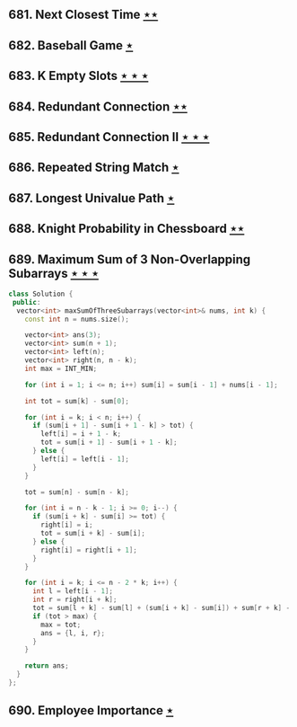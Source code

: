 ## 681. Next Closest Time [$\star\star$](https://leetcode.com/problems/next-closest-time)

## 682. Baseball Game [$\star$](https://leetcode.com/problems/baseball-game)

## 683. K Empty Slots [$\star\star\star$](https://leetcode.com/problems/k-empty-slots)

## 684. Redundant Connection [$\star\star$](https://leetcode.com/problems/redundant-connection)

## 685. Redundant Connection II [$\star\star\star$](https://leetcode.com/problems/redundant-connection-ii)

## 686. Repeated String Match [$\star$](https://leetcode.com/problems/repeated-string-match)

## 687. Longest Univalue Path [$\star$](https://leetcode.com/problems/longest-univalue-path)

## 688. Knight Probability in Chessboard [$\star\star$](https://leetcode.com/problems/knight-probability-in-chessboard)

## 689. Maximum Sum of 3 Non-Overlapping Subarrays [$\star\star\star$](https://leetcode.com/problems/maximum-sum-of-3-non-overlapping-subarrays)

```cpp
class Solution {
 public:
  vector<int> maxSumOfThreeSubarrays(vector<int>& nums, int k) {
    const int n = nums.size();

    vector<int> ans(3);
    vector<int> sum(n + 1);
    vector<int> left(n);
    vector<int> right(n, n - k);
    int max = INT_MIN;

    for (int i = 1; i <= n; i++) sum[i] = sum[i - 1] + nums[i - 1];

    int tot = sum[k] - sum[0];

    for (int i = k; i < n; i++) {
      if (sum[i + 1] - sum[i + 1 - k] > tot) {
        left[i] = i + 1 - k;
        tot = sum[i + 1] - sum[i + 1 - k];
      } else {
        left[i] = left[i - 1];
      }
    }

    tot = sum[n] - sum[n - k];

    for (int i = n - k - 1; i >= 0; i--) {
      if (sum[i + k] - sum[i] >= tot) {
        right[i] = i;
        tot = sum[i + k] - sum[i];
      } else {
        right[i] = right[i + 1];
      }
    }

    for (int i = k; i <= n - 2 * k; i++) {
      int l = left[i - 1];
      int r = right[i + k];
      tot = sum[l + k] - sum[l] + (sum[i + k] - sum[i]) + sum[r + k] - sum[r];
      if (tot > max) {
        max = tot;
        ans = {l, i, r};
      }
    }

    return ans;
  }
};
```

## 690. Employee Importance [$\star$](https://leetcode.com/problems/employee-importance)
